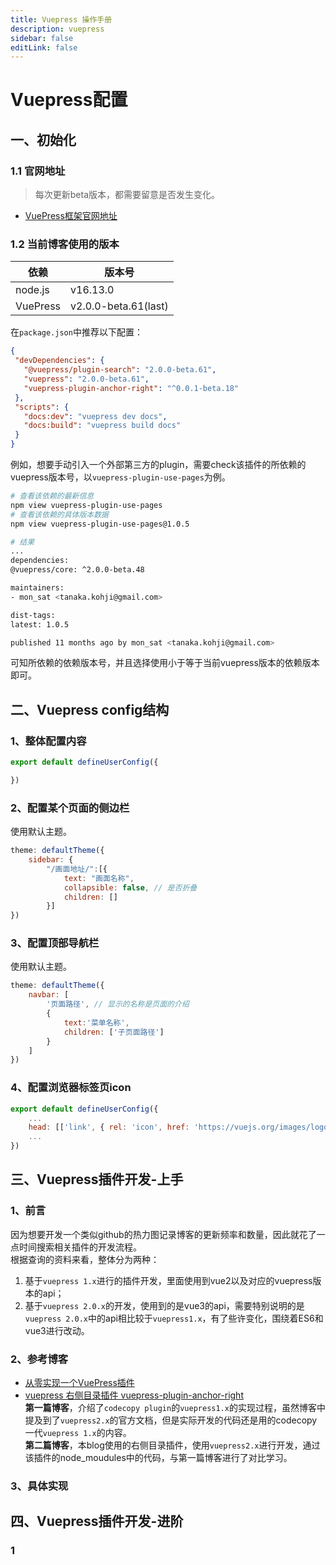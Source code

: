 ```yaml
---
title: Vuepress 操作手册
description: vuepress
sidebar: false
editLink: false
---
```


# Vuepress配置

 ## 一、初始化
 ### 1.1 官网地址
> 每次更新beta版本，都需要留意是否发生变化。
 - [VuePress框架官网地址](https://v2.vuepress.vuejs.org/zh/)

 ### 1.2 当前博客使用的版本
 | 依赖 | 版本号 |
 | --- | ---|
 |node.js|v16.13.0|
 |VuePress|v2.0.0-beta.61(last)|

 在`package.json`中推荐以下配置：
 ```json
 {
  "devDependencies": {
    "@vuepress/plugin-search": "2.0.0-beta.61",
    "vuepress": "2.0.0-beta.61",
    "vuepress-plugin-anchor-right": "^0.0.1-beta.18"
  },
  "scripts": {
    "docs:dev": "vuepress dev docs",
    "docs:build": "vuepress build docs"
  }
}
 ```
例如，想要手动引入一个外部第三方的plugin，需要check该插件的所依赖的vuepress版本号，以`vuepress-plugin-use-pages`为例。
```bash
# 查看该依赖的最新信息
npm view vuepress-plugin-use-pages
# 查看该依赖的具体版本数据
npm view vuepress-plugin-use-pages@1.0.5

# 结果
...
dependencies:
@vuepress/core: ^2.0.0-beta.48 

maintainers:
- mon_sat <tanaka.kohji@gmail.com>

dist-tags:
latest: 1.0.5

published 11 months ago by mon_sat <tanaka.kohji@gmail.com>
```
可知所依赖的依赖版本号，并且选择使用小于等于当前vuepress版本的依赖版本即可。

## 二、Vuepress config结构

### 1、整体配置内容
```js
export default defineUserConfig({

})
```

### 2、配置某个页面的侧边栏
使用默认主题。
```js
theme: defaultTheme({
    sidebar: {
        "/画面地址/":[{
            text: "画面名称",
            collapsible: false, // 是否折叠
            children: []
        }]
})
```

### 3、配置顶部导航栏
使用默认主题。
```js
theme: defaultTheme({
    navbar: [
        '页面路径', // 显示的名称是页面的介绍
        {
            text:'菜单名称',
            children: ['子页面路径']
        }
    ]
})
```

### 4、配置浏览器标签页icon
```js
export default defineUserConfig({
    ...
    head: [['link', { rel: 'icon', href: 'https://vuejs.org/images/logo.png' }]],
    ...
})
```

## 三、Vuepress插件开发-上手

### 1、前言
因为想要开发一个类似github的热力图记录博客的更新频率和数量，因此就花了一点时间搜索相关插件的开发流程。<br/>
根据查询的资料来看，整体分为两种：<br/>
1. 基于`vuepress 1.x`进行的插件开发，里面使用到vue2以及对应的vuepress版本的api；
2. 基于`vuepress 2.0.x`的开发，使用到的是vue3的api，需要特别说明的是`vuepress 2.0.x`中的api相比较于`vuepress1.x`，有了些许变化，围绕着ES6和vue3进行改动。

### 2、参考博客
- [从零实现一个VuePress插件](https://juejin.cn/post/7052994563295674405)
- [vuepress 右侧目录插件 vuepress-plugin-anchor-right](https://www.cnblogs.com/dingshaohua/p/16618802.html)<br/>
**第一篇博客**，介绍了`codecopy plugin`的`vuepress1.x`的实现过程，虽然博客中提及到了`vuepress2.x`的官方文档，但是实际开发的代码还是用的codecopy一代`vuepress 1.x`的内容。<br/>
**第二篇博客**，本blog使用的右侧目录插件，使用`vuepress2.x`进行开发，通过该插件的node_moudules中的代码，与第一篇博客进行了对比学习。

### 3、具体实现


## 四、Vuepress插件开发-进阶

### 1